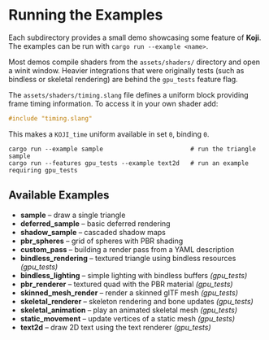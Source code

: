 # Running the Examples

Each subdirectory provides a small demo showcasing some feature of **Koji**. The
examples can be run with `cargo run --example <name>`.

Most demos compile shaders from the `assets/shaders/` directory and open a winit
window. Heavier integrations that were originally tests (such as bindless or
skeletal rendering) are behind the `gpu_tests` feature flag.

The `assets/shaders/timing.slang` file defines a uniform block providing frame
timing information. To access it in your own shader add:

```glsl
#include "timing.slang"
```

This makes a `KOJI_time` uniform available in set `0`, binding `0`.

```
cargo run --example sample                        # run the triangle sample
cargo run --features gpu_tests --example text2d   # run an example requiring gpu_tests
```

## Available Examples

- **sample** – draw a single triangle
- **deferred_sample** – basic deferred rendering
- **shadow_sample** – cascaded shadow maps
- **pbr_spheres** – grid of spheres with PBR shading
- **custom_pass** – building a render pass from a YAML description
- **bindless_rendering** – textured triangle using bindless resources *(gpu_tests)*
- **bindless_lighting** – simple lighting with bindless buffers *(gpu_tests)*
- **pbr_renderer** – textured quad with the PBR material *(gpu_tests)*
- **skinned_mesh_render** – render a skinned glTF mesh *(gpu_tests)*
- **skeletal_renderer** – skeleton rendering and bone updates *(gpu_tests)*
- **skeletal_animation** – play an animated skeletal mesh *(gpu_tests)*
- **static_movement** – update vertices of a static mesh *(gpu_tests)*
- **text2d** – draw 2D text using the text renderer *(gpu_tests)*

